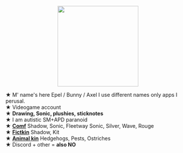 <p align="center"> <img src="https://media.discordapp.net/attachments/1196764336656502797/1232322229711274087/Untitled76_20240423202435.png?ex=66290903&is=6627b783&hm=e8bbbd46d25a1f330dbb7ff78a151b04a2059f53e42e3fe06ce23ed5f233804f&"<width="220" height="220">

★ M' name's here Epel / Bunny / Axel I use different names only apps I perusal.
\
★ Videogame account
\
★ **Drawing, Sonic, plushies, sticknotes**
\
★ I am autistic SM+APD paranoid
\
★ [**Comf**](!) Shadow, Sonic, Fleetway Sonic, Silver, Wave, Rouge
\
★ [**Fictkin**](!) Shadow, Kit
\
★ [**Animal kin**](!) Hedgehogs, Pests, Ostriches
\
★ Discord + other = **also NO**
